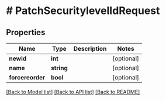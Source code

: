 # # PatchSecuritylevelIdRequest

## Properties

Name | Type | Description | Notes
------------ | ------------- | ------------- | -------------
**newid** | **int** |  | [optional]
**name** | **string** |  | [optional]
**forcereorder** | **bool** |  | [optional]

[[Back to Model list]](../../README.md#models) [[Back to API list]](../../README.md#endpoints) [[Back to README]](../../README.md)
